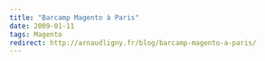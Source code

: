 ```yaml
---
title: "Barcamp Magento à Paris"
date: 2009-01-11
tags: Magento
redirect: http://arnaudligny.fr/blog/barcamp-magento-a-paris/
---
```

